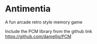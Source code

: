 # Antimentia
A fun arcade retro style memory game

Include the PCM library from the github link 
https://github.com/damellis/PCM
